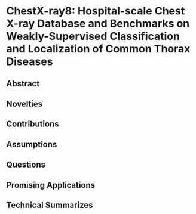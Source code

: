 # ChestX-ray8: Hospital-scale Chest X-ray Database and Benchmarks on Weakly-Supervised Classification and Localization of Common Thorax Diseases

## Abstract

## Novelties

## Contributions

## Assumptions

## Questions 

## Promising Applications


## Technical Summarizes

